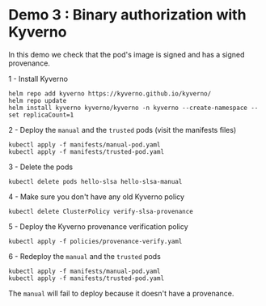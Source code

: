 # Demo 3 : Binary authorization with Kyverno

In this demo we check that the pod's image is signed and has a signed provenance.

1 - Install Kyverno
```shell
helm repo add kyverno https://kyverno.github.io/kyverno/
helm repo update
helm install kyverno kyverno/kyverno -n kyverno --create-namespace --set replicaCount=1
```

2 - Deploy the ``manual`` and the ``trusted`` pods (visit the manifests files)

````shell
kubectl apply -f manifests/manual-pod.yaml
kubectl apply -f manifests/trusted-pod.yaml
````

3 - Delete the pods
````shell
kubectl delete pods hello-slsa hello-slsa-manual
````

4 - Make sure you don't have any old Kyverno policy
```shell
kubectl delete ClusterPolicy verify-slsa-provenance
```

5 - Deploy the Kyverno provenance verification policy
```shell
kubectl apply -f policies/provenance-verify.yaml
```

6 - Redeploy the ``manual`` and the ``trusted`` pods
````shell
kubectl apply -f manifests/manual-pod.yaml
kubectl apply -f manifests/trusted-pod.yaml
````

The ``manual`` will fail to deploy because it doesn't have a provenance.